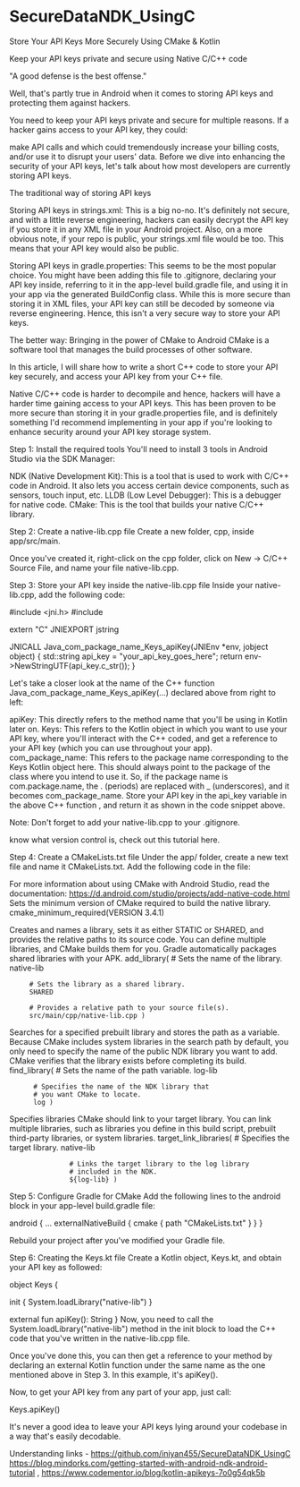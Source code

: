# SecureDataNDK_UsingC

Store Your API Keys More Securely Using CMake & Kotlin

Keep your API keys private and secure using Native C/C++ code

"A good defense is the best offense."

Well, that's partly true in Android when it comes to storing API keys and protecting them against hackers.

You need to keep your API keys private and secure for multiple reasons. If a hacker gains access to your API key, they could:

make API calls and which could tremendously increase your billing costs, and/or use it to disrupt your users' data. Before we dive into enhancing the security of your API keys, let's talk about how most developers are currently storing API keys.

The traditional way of storing API keys

Storing API keys in strings.xml: This is a big no-no. It's definitely not secure, and with a little reverse engineering, hackers can easily decrypt the API key if you store it in any XML file in your Android project. Also, on a more obvious note, if your repo is public, your strings.xml file would be too. This means that your API key would also be public.

Storing API keys in gradle.properties: This seems to be the most popular choice. You might have been adding this file to .gitignore, declaring your API key inside, referring to it in the app-level build.gradle file, and using it in your app via the generated BuildConfig class. While this is more secure than storing it in XML files, your API key can still be decoded by someone via reverse engineering. Hence, this isn't a very secure way to store your API keys.

The better way: Bringing in the power of CMake to Android CMake is a software tool that manages the build processes of other software.

In this article, I will share how to write a short C++ code to store your API key securely, and access your API key from your C++ file.

Native C/C++ code is harder to decompile and hence, hackers will have a harder time gaining access to your API keys. This has been proven to be more secure than storing it in your gradle.properties file, and is definitely something I'd recommend implementing in your app if you're looking to enhance security around your API key storage system.

Step 1: Install the required tools You'll need to install 3 tools in Android Studio via the SDK Manager:

NDK (Native Development Kit): This is a tool that is used to work with C/C++ code in Android. It also lets you access certain device components, such as sensors, touch input, etc. LLDB (Low Level Debugger): This is a debugger for native code. CMake: This is the tool that builds your native C/C++ library.

Step 2: Create a native-lib.cpp file Create a new folder, cpp, inside app/src/main.

Once you've created it, right-click on the cpp folder, click on New → C/C++ Source File, and name your file native-lib.cpp.

Step 3: Store your API key inside the native-lib.cpp file Inside your native-lib.cpp, add the following code:

#include <jni.h> #include

extern "C" JNIEXPORT jstring

JNICALL Java_com_package_name_Keys_apiKey(JNIEnv *env, jobject object) { std::string api_key = "your_api_key_goes_here"; return env->NewStringUTF(api_key.c_str()); }

Let's take a closer look at the name of the C++ function Java_com_package_name_Keys_apiKey(...) declared above from right to left:

apiKey: This directly refers to the method name that you'll be using in Kotlin later on. Keys: This refers to the Kotlin object in which you want to use your API key, where you'll interact with the C++ coded, and get a reference to your API key (which you can use throughout your app). com_package_name: This refers to the package name corresponding to the Keys Kotlin object here. This should always point to the package of the class where you intend to use it. So, if the package name is com.package.name, the . (periods) are replaced with _ (underscores), and it becomes com_package_name. Store your API key in the api_key variable in the above C++ function , and return it as shown in the code snippet above.

Note: Don't forget to add your native-lib.cpp to your .gitignore.

know what version control is, check out this tutorial here.

Step 4: Create a CMakeLists.txt file Under the app/ folder, create a new text file and name it CMakeLists.txt. Add the following code in the file:

For more information about using CMake with Android Studio, read the
documentation: https://d.android.com/studio/projects/add-native-code.html
Sets the minimum version of CMake required to build the native library.
cmake_minimum_required(VERSION 3.4.1)

Creates and names a library, sets it as either STATIC
or SHARED, and provides the relative paths to its source code.
You can define multiple libraries, and CMake builds them for you.
Gradle automatically packages shared libraries with your APK.
add_library( # Sets the name of the library. native-lib

         # Sets the library as a shared library.
         SHARED

         # Provides a relative path to your source file(s).
         src/main/cpp/native-lib.cpp )
Searches for a specified prebuilt library and stores the path as a
variable. Because CMake includes system libraries in the search path by
default, you only need to specify the name of the public NDK library
you want to add. CMake verifies that the library exists before
completing its build.
find_library( # Sets the name of the path variable. log-lib

          # Specifies the name of the NDK library that
          # you want CMake to locate.
          log )
Specifies libraries CMake should link to your target library. You
can link multiple libraries, such as libraries you define in this
build script, prebuilt third-party libraries, or system libraries.
target_link_libraries( # Specifies the target library. native-lib

                   # Links the target library to the log library
                   # included in the NDK.
                   ${log-lib} )
Step 5: Configure Gradle for CMake Add the following lines to the android block in your app-level build.gradle file:

android { ... externalNativeBuild { cmake { path "CMakeLists.txt" } } }

Rebuild your project after you've modified your Gradle file.

Step 6: Creating the Keys.kt file Create a Kotlin object, Keys.kt, and obtain your API key as followed:

object Keys {

init {
    System.loadLibrary("native-lib")
}

external fun apiKey(): String
} Now, you need to call the System.loadLibrary("native-lib") method in the init block to load the C++ code that you've written in the native-lib.cpp file.

Once you've done this, you can then get a reference to your method by declaring an external Kotlin function under the same name as the one mentioned above in Step 3. In this example, it's apiKey().

Now, to get your API key from any part of your app, just call:

Keys.apiKey()

It's never a good idea to leave your API keys lying around your codebase in a way that's easily decodable.

Understanding links - https://github.com/iniyan455/SecureDataNDK_UsingC
https://blog.mindorks.com/getting-started-with-android-ndk-android-tutorial , https://www.codementor.io/blog/kotlin-apikeys-7o0g54qk5b
